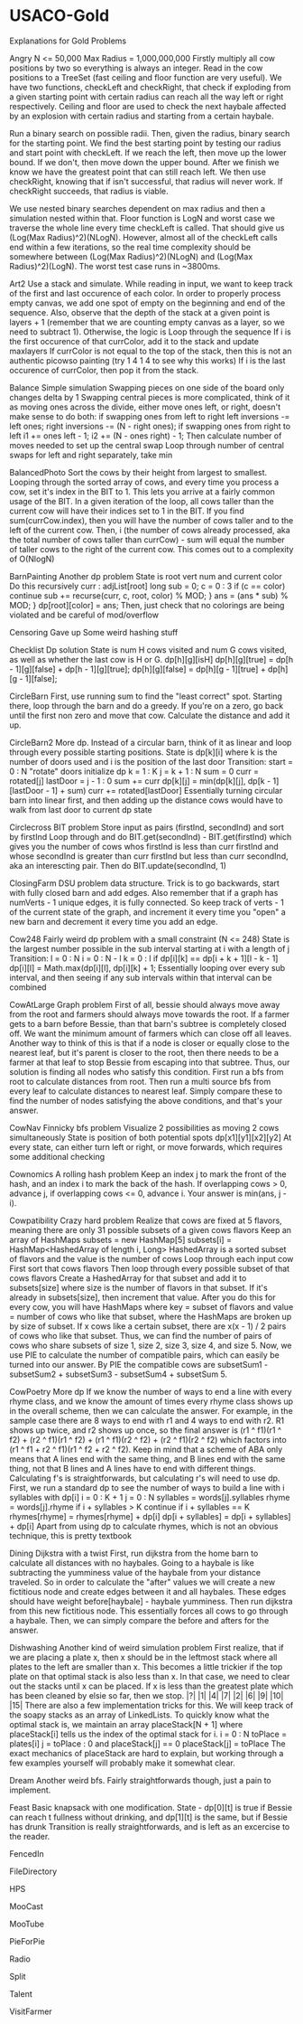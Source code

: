 # USACO-Gold
Explanations for Gold Problems

Angry
N <= 50,000
Max Radius = 1,000,000,000
Firstly multiply all cow positions by two so everything is always an integer.
Read in the cow positions to a TreeSet (fast ceiling and floor function are very useful).
We have two functions, checkLeft and checkRight, that check if exploding from a given starting point with certain radius can reach all the way left or right respectively. Ceiling and floor are used to check the next haybale affected by an explosion with certain radius and starting from a certain haybale.

Run a binary search on possible radii.
Then, given the radius, binary search for the starting point.
We find the best starting point by testing our radius and start point with checkLeft.
If we reach the left, then move up the lower bound. If we don't, then move down the upper bound.
After we finish we know we have the greatest point that can still reach left. We then use checkRight, knowing that if isn't
successful, that radius will never work. If checkRight succeeds, that radius is viable.

We use nested binary searches dependent on max radius and then a simulation nested within that. Floor function is LogN and worst case we traverse the whole line every time checkLeft is called. That should give us (Log(Max Radius)^2)(NLogN). However, almost all of the checkLeft calls end within a few iterations, so the real time complexity should be somewhere between (Log(Max Radius)^2)(NLogN) and (Log(Max Radius)^2)(LogN). The worst test case runs in ~3800ms.

Art2
Use a stack and simulate. While reading in input, we want to keep track of the first and last occurence of each color. In order to properly process empty canvas, we add one spot of empty on the beginning and end of the sequence. Also, observe that the depth of the stack at a given point is layers + 1 (remember that we are counting empty canvas as a layer, so we need to subtract 1). Otherwise, the logic is
Loop through the sequence
If i is the first occurence of that currColor, add it to the stack and update maxlayers
If currColor is not equal to the top of the stack, then this is not an authentic picowso painting (try 1 4 1 4 to see why this works)
If i is the last occurence of currColor, then pop it from the stack.

Balance
Simple simulation
Swapping pieces on one side of the board only changes delta by 1
Swapping central pieces is more complicated, think of it as moving ones across the divide, either move ones left, or right, doesn't make sense to do both:
if swapping ones from left to right
left inversions -= left ones;
right inversions -= (N - right ones);
if swapping ones from right to left
i1 += ones left - 1;
i2 += (N - ones right) - 1;
Then calculate number of moves needed to set up the central swap
Loop through number of central swaps for left and right separately, take min

BalancedPhoto
Sort the cows by their height from largest to smallest. Looping through the sorted array of cows, and every time you process a cow, set it's index in the BIT to 1. This lets you arrive at a fairly common usage of the BIT. In a given iteration of the loop, all cows taller than the current cow will have their indices set to 1 in the BIT. If you find sum(currCow.index), then you will have the number of cows taller and to the left of the current cow. Then, i (the number of cows already processed, aka the total number of cows taller than currCow) - sum will equal the number of taller cows to the right of the current cow. This comes out to a complexity of O(NlogN)

BarnPainting
Another dp problem
State is root vert num and current color
Do this recursively
curr : adjList[root]
        long sub = 0;
        c = 0 : 3
                if (c == color)
                        continue
                sub += recurse(curr, c, root, color) % MOD;
        }
        ans = (ans * sub) % MOD;
}
dp[root][color] = ans;
Then, just check that no colorings are being violated and be careful of mod/overflow

Censoring
Gave up
Some weird hashing stuff

Checklist
Dp solution
State is num H cows visited and num G cows visited, as well as whether the last cow is H or G. dp[h][g][isH]
dp[h][g][true] = dp[h - 1][g][false] + dp[h - 1][g][true];
dp[h][g][false] = dp[h][g - 1][true] + dp[h][g - 1][false];

CircleBarn
First, use running sum to find the "least correct" spot. Starting there, loop through the barn and do a greedy. If you're on a zero, go back until the first non zero and move that cow. Calculate the distance and add it up.

CircleBarn2
More dp. Instead of a circular barn, think of it as linear and loop through every possible starting positions.
State is dp[k][i] where k is the number of doors used and i is the position of the last door
Transition:
start = 0 : N
        "rotate" doors
        initialize dp
        k = 1 : K
                j = k + 1 : N
                        sum = 0
                        curr = rotated[j]
                        lastDoor = j - 1 : 0
                                sum += curr
                                dp[k][j] = min(dp[k][j], dp[k - 1][lastDoor - 1] + sum)
                                curr += rotated[lastDoor]
Essentially turning circular barn into linear first, and then adding up the distance cows would have to walk from last door to current dp state

Circlecross
BIT problem
Store input as pairs (firstInd, secondInd) and sort by firstInd
Loop through and do BIT.get(secondInd) - BIT.get(firstInd) which gives you the number of cows whos firstInd is less than curr firstInd and whose secondInd is greater than curr firstInd but less than curr secondInd, aka an interescting pair. Then do BIT.update(secondInd, 1)

ClosingFarm
DSU problem data structure. Trick is to go backwards, start with fully closed barn and add edges. Also remember that if a graph has numVerts - 1 unique edges, it is fully connected. So keep track of verts - 1 of the current state of the graph, and increment it every time you "open" a new barn and decrement it every time you add an edge.


Cow248
Fairly weird dp problem with a small constraint (N <= 248)
State is the largest number possible in the sub interval starting at i with a length of j
Transition:
l = 0 : N
        i = 0 : N - l
                k = 0 : l
                        if dp[i][k] == dp[i + k + 1][l - k - 1]
                                dp[i][l] = Math.max(dp[i][l], dp[i][k] + 1;
Essentially looping over every sub interval, and then seeing if any sub intervals within that interval can be combined


CowAtLarge
Graph problem
First of all, bessie should always move away from the root and farmers should always move towards the root. If a farmer gets to a barn before Bessie, than that barn's subtree is completely closed off. We want the minimum amount of farmers which can close off all leaves. Another way to think of this is that if a node is closer or equally close to the nearest leaf, but it's parent is closer to the root, then there needs to be a farmer at that leaf to stop Bessie from escaping into that subtree. Thus, our solution is finding all nodes who satisfy this condition. First run a bfs from root to calculate distances from root. Then run a multi source bfs from every leaf to calculate distances to nearest leaf. Simply compare these to find the number of nodes satisfying the above conditions, and that's your answer.

CowNav
Finnicky bfs problem
Visualize 2 possibilities as moving 2 cows simultaneously
State is position of both potential spots dp[x1][y1][x2][y2]
At every state, can either turn left or right, or move forwards, which requires some additional checking

Cownomics
A rolling hash problem
Keep an index j to mark the front of the hash, and an index i to mark the back of the hash. If overlapping cows > 0, advance j, if overlapping cows <= 0, advance i. Your answer is min(ans, j - i).

Cowpatibility
Crazy hard problem
Realize that cows are fixed at 5 flavors, meaning there are only 31 possible subsets of a given cows flavors
Keep an array of HashMaps subsets = new HashMap[5]
subsets[i] = HashMap<HashedArray of length i, Long>
HashedArray is a sorted subset of flavors and the value is the number of cows
Loop through each input cow
First sort that cows flavors
Then loop through every possible subset of that cows flavors
Create a HashedArray for that subset and add it to subsets[size] where size is the number of flavors in that subset. If it's already in subsets[size], then increment that value.
After you do this for every cow, you will have HashMaps where key = subset of flavors and value = number of cows who like that subset, where the HashMaps are broken up by size of subset.
If x cows like a certain subset, there are x(x - 1) / 2 pairs of cows who like that subset. Thus, we can find the number of pairs of cows who share subsets of size 1, size 2, size 3, size 4, and size 5. Now, we use PIE to calculate the number of compatible pairs, which can easily be turned into our answer. By PIE the compatible cows are subsetSum1 - subsetSum2 + subsetSum3 - subsetSum4 + subsetSum 5.

CowPoetry
More dp
If we know the number of ways to end a line with every rhyme class, and we know the amount of times every rhyme class shows up in the overall scheme, then we can calculate the answer. For example, in the sample case there are 8 ways to end with r1 and 4 ways to end with r2. R1 shows up twice, and r2 shows up once, so the final answer is (r1 ^ f1)(r1 ^ f2) + (r2 ^ f1)(r1 ^ f2) + (r1 ^ f1)(r2 ^ f2) + (r2 ^ f1)(r2 ^ f2) which factors into (r1 ^ f1 + r2 ^ f1)(r1 ^ f2 + r2 ^ f2). Keep in mind that a scheme of ABA only means that A lines end with the same thing, and B lines end with the same thing, not that B lines and A lines have to end with different things. Calculating f's is straightforwards, but calculating r's will need to use dp.
First, we run a standard dp to see the number of ways to build a line with i syllables with dp[i]
i = 0 : K + 1
        j = 0 : N
                syllables = words[j].syllables
                rhyme = words[j].rhyme
                if i + syllables > K
                        continue
		if i + syllables == K
			rhymes[rhyme] = rhymes[rhyme] + dp[i]
		dp[i + syllables] = dp[i + syllables] + dp[i]
Apart from using dp to calculate rhymes, which is not an obvious technique, this is pretty textbook

Dining
Dijkstra with a twist
First, run dijkstra from the home barn to calculate all distances with no haybales.
Going to a haybale is like subtracting the yumminess value of the haybale from your distance traveled. So in order to calculate the "after" values we will create a new fictitious node and create edges between it and all haybales. These edges should have weight before[haybale] - haybale yumminess. Then run dijkstra from this new fictitious node. This essentially forces all cows to go through a haybale. Then, we can simply compare the before and afters for the answer.

Dishwashing
Another kind of weird simulation problem
First realize, that if we are placing a plate x, then x should be in the leftmost stack where all plates to the left are smaller than x. This becomes a little trickier if the top plate on that optimal stack is also less than x. In that case, we need to clear out the stacks until x can be placed. If x is less than the greatest plate which has been cleaned by elsie so far, then we stop.
     |?|
|1|  |4|  |7|
|2|  |6|  |9|  |10|  |15|
There are also a few implementation tricks for this. We will keep track of the soapy stacks as an array of LinkedLists. To quickly know what the optimal stack is, we maintain an array placeStack[N + 1] where placeStack[i] tells us the index of the optimal stack for i.
i = 0 : N
	toPlace = plates[i]
	j = toPlace : 0 and placeStack[j] == 0
		placeStack[j] = toPlace
The exact mechanics of placeStack are hard to explain, but working through a few examples yourself will probably make it somewhat clear.

Dream
Another weird bfs. Fairly straightforwards though, just a pain to implement.

Feast
Basic knapsack with one modification.
State - dp[0][t] is true if Bessie can reach t fullness without drinking, and dp[1][t] is the same, but if Bessie has drunk
Transition is really straightforwards, and is left as an excercise to the reader.

FencedIn

FileDirectory

HPS

MooCast

MooTube

PieForPie

Radio

Split

Talent

VisitFarmer
